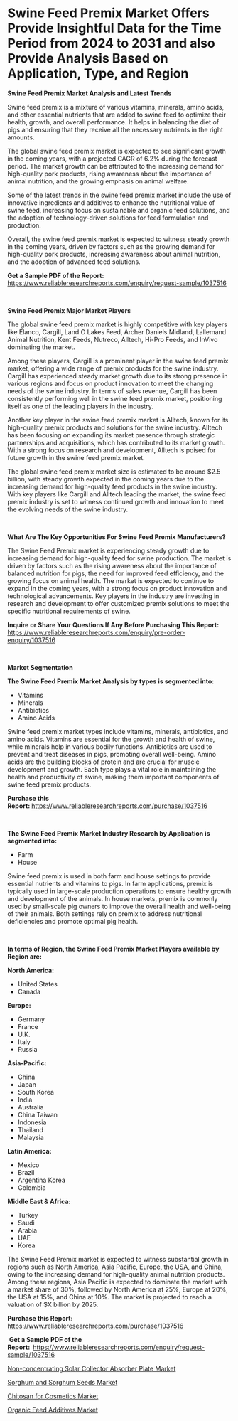 <p><h1>Swine Feed Premix Market Offers Provide Insightful Data for the Time Period from 2024 to 2031 and also Provide Analysis Based on Application, Type, and Region</h1></p><p><strong>Swine Feed Premix Market Analysis and Latest Trends</strong></p>
<p><p>Swine feed premix is a mixture of various vitamins, minerals, amino acids, and other essential nutrients that are added to swine feed to optimize their health, growth, and overall performance. It helps in balancing the diet of pigs and ensuring that they receive all the necessary nutrients in the right amounts.</p><p>The global swine feed premix market is expected to see significant growth in the coming years, with a projected CAGR of 6.2% during the forecast period. The market growth can be attributed to the increasing demand for high-quality pork products, rising awareness about the importance of animal nutrition, and the growing emphasis on animal welfare.</p><p>Some of the latest trends in the swine feed premix market include the use of innovative ingredients and additives to enhance the nutritional value of swine feed, increasing focus on sustainable and organic feed solutions, and the adoption of technology-driven solutions for feed formulation and production.</p><p>Overall, the swine feed premix market is expected to witness steady growth in the coming years, driven by factors such as the growing demand for high-quality pork products, increasing awareness about animal nutrition, and the adoption of advanced feed solutions.</p></p>
<p><strong>Get a Sample PDF of the Report:&nbsp;</strong> <a href="https://www.reliableresearchreports.com/enquiry/request-sample/1037516">https://www.reliableresearchreports.com/enquiry/request-sample/1037516</a></p>
<p>&nbsp;</p>
<p><strong>Swine Feed Premix Major Market Players</strong></p>
<p><p>The global swine feed premix market is highly competitive with key players like Elanco, Cargill, Land O Lakes Feed, Archer Daniels Midland, Lallemand Animal Nutrition, Kent Feeds, Nutreco, Alltech, Hi-Pro Feeds, and InVivo dominating the market. </p><p>Among these players, Cargill is a prominent player in the swine feed premix market, offering a wide range of premix products for the swine industry. Cargill has experienced steady market growth due to its strong presence in various regions and focus on product innovation to meet the changing needs of the swine industry. In terms of sales revenue, Cargill has been consistently performing well in the swine feed premix market, positioning itself as one of the leading players in the industry.</p><p>Another key player in the swine feed premix market is Alltech, known for its high-quality premix products and solutions for the swine industry. Alltech has been focusing on expanding its market presence through strategic partnerships and acquisitions, which has contributed to its market growth. With a strong focus on research and development, Alltech is poised for future growth in the swine feed premix market.</p><p>The global swine feed premix market size is estimated to be around $2.5 billion, with steady growth expected in the coming years due to the increasing demand for high-quality feed products in the swine industry. With key players like Cargill and Alltech leading the market, the swine feed premix industry is set to witness continued growth and innovation to meet the evolving needs of the swine industry.</p></p>
<p>&nbsp;</p>
<p><strong>What Are The Key Opportunities For Swine Feed Premix Manufacturers?</strong></p>
<p><p>The Swine Feed Premix market is experiencing steady growth due to increasing demand for high-quality feed for swine production. The market is driven by factors such as the rising awareness about the importance of balanced nutrition for pigs, the need for improved feed efficiency, and the growing focus on animal health. The market is expected to continue to expand in the coming years, with a strong focus on product innovation and technological advancements. Key players in the industry are investing in research and development to offer customized premix solutions to meet the specific nutritional requirements of swine.</p></p>
<p><strong>Inquire or Share Your Questions If Any Before Purchasing This Report:</strong> <a href="https://www.reliableresearchreports.com/enquiry/pre-order-enquiry/1037516">https://www.reliableresearchreports.com/enquiry/pre-order-enquiry/1037516</a></p>
<p>&nbsp;</p>
<p><strong>Market Segmentation</strong></p>
<p><strong>The Swine Feed Premix Market Analysis by types is segmented into:</strong></p>
<p><ul><li>Vitamins</li><li>Minerals</li><li>Antibiotics</li><li>Amino Acids</li></ul></p>
<p><p>Swine feed premix market types include vitamins, minerals, antibiotics, and amino acids. Vitamins are essential for the growth and health of swine, while minerals help in various bodily functions. Antibiotics are used to prevent and treat diseases in pigs, promoting overall well-being. Amino acids are the building blocks of protein and are crucial for muscle development and growth. Each type plays a vital role in maintaining the health and productivity of swine, making them important components of swine feed premix products.</p></p>
<p><strong>Purchase this Report:&nbsp;</strong><a href="https://www.reliableresearchreports.com/purchase/1037516">https://www.reliableresearchreports.com/purchase/1037516</a></p>
<p>&nbsp;</p>
<p><strong>The Swine Feed Premix Market Industry Research by Application is segmented into:</strong></p>
<p><ul><li>Farm</li><li>House</li></ul></p>
<p><p>Swine feed premix is used in both farm and house settings to provide essential nutrients and vitamins to pigs. In farm applications, premix is typically used in large-scale production operations to ensure healthy growth and development of the animals. In house markets, premix is commonly used by small-scale pig owners to improve the overall health and well-being of their animals. Both settings rely on premix to address nutritional deficiencies and promote optimal pig health.</p></p>
<p>&nbsp;</p>
<p><strong>In terms of Region, the Swine Feed Premix Market Players available by Region are:</strong></p>
<p>
    <p> <strong> North America: </strong>
        <ul>
            <li>United States</li>
            <li>Canada</li>
        </ul>
        </p> 
    <p> <strong> Europe: </strong>
        <ul>
            <li>Germany</li>
            <li>France</li>
            <li>U.K.</li>
            <li>Italy</li>
            <li>Russia</li>
        </ul>
        </p> 
    <p> <strong> Asia-Pacific: </strong>
        <ul>
            <li>China</li>
            <li>Japan</li>
            <li>South Korea</li>
            <li>India</li>
            <li>Australia</li>
            <li>China Taiwan</li>
            <li>Indonesia</li>
            <li>Thailand</li>
            <li>Malaysia</li>
        </ul>
        </p> 
    <p> <strong> Latin America: </strong>
        <ul>
            <li>Mexico</li>
            <li>Brazil</li>
            <li>Argentina Korea</li>
            <li>Colombia</li>
        </ul>
        </p> 
    <p> <strong> Middle East & Africa: </strong>
        <ul>
            <li>Turkey</li>
            <li>Saudi</li>
            <li>Arabia</li>
            <li>UAE</li>
            <li>Korea</li>
        </ul>
    </p>
    </p>
<p><p>The Swine Feed Premix market is expected to witness substantial growth in regions such as North America, Asia Pacific, Europe, the USA, and China, owing to the increasing demand for high-quality animal nutrition products. Among these regions, Asia Pacific is expected to dominate the market with a market share of 30%, followed by North America at 25%, Europe at 20%, the USA at 15%, and China at 10%. The market is projected to reach a valuation of $X billion by 2025.</p></p>
<p><strong>Purchase this Report: </strong><a href="https://www.reliableresearchreports.com/purchase/1037516">https://www.reliableresearchreports.com/purchase/1037516</a></p>
<p>&nbsp;<strong>Get a Sample PDF of the Report:&nbsp;&nbsp;</strong><a href="https://www.reliableresearchreports.com/enquiry/request-sample/1037516">https://www.reliableresearchreports.com/enquiry/request-sample/1037516</a></p>
<p><strong></strong></p>
<p><p><a href="https://issuu.com/reportprime-2/docs/non-concentrating-solar-collector-absorber-plate-m">Non-concentrating Solar Collector Absorber Plate Market</a></p><p><a href="https://github.com/guneycigdem35/Market-Research-Report-List-2/blob/main/sorghum-and-sorghum-seeds-market.md">Sorghum and Sorghum Seeds Market</a></p><p><a href="https://issuu.com/reportprime-2/docs/chitosan-for-cosmetics-market-size-2030.pptx">Chitosan for Cosmetics Market</a></p><p><a href="https://github.com/biheemgalvinlouises6hokrh3h/Market-Research-Report-List-1/blob/main/organic-feed-additives-market.md">Organic Feed Additives Market</a></p></p>